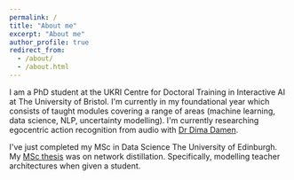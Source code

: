 ```yaml
---
permalink: /
title: "About me"
excerpt: "About me"
author_profile: true
redirect_from: 
  - /about/
  - /about.html
---
```


I am a PhD student at the UKRI Centre for Doctoral Training in Interactive AI at The University of Bristol. I'm currently in my foundational year which consists of taught modules covering a range of areas (machine learning, data science, NLP, uncertainty modelling). I'm currently researching egocentric action recognition from audio with [Dr Dima Damen](http://people.cs.bris.ac.uk/~damen/).

I've just completed my MSc in Data Science The University of Edinburgh. My [MSc thesis](https://github.com/DWhettam/FisherDistillation) was on network distillation. Specifically, modelling teacher architectures when given a student.
